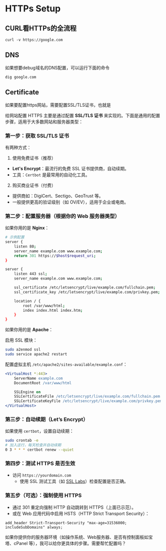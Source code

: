 # HTTPs Setup

## CURL看HTTPs的全流程

```
curl -v https://google.com
```

## DNS

如果想要debug域名的DNS配置，可以运行下面的命令

```
dig google.com
```

## Certificate

如果要配置https网站，需要配置SSL/TLS证书，也就是

给网站配置 HTTPS 主要是通过配置 **SSL/TLS 证书** 来实现的。下面是通用的配置步骤，适用于大多数网站和服务器类型：

### 第一步：获取 SSL/TLS 证书

有两种方式：

1. 使用免费证书（推荐）

- **Let's Encrypt**：最流行的免费 SSL 证书提供商，自动续期。
- 工具：`Certbot` 是最常用的自动化工具。

2. 购买商业证书（付费）

- 提供商如：DigiCert、Sectigo、GeoTrust 等。
- 一般提供更高的验证级别（如 OV/EV），适用于企业或电商。

### 第二步：配置服务器（根据你的 Web 服务器类型）

如果你用的是 **Nginx**：

```bash
# 示例配置
server {
    listen 80;
    server_name example.com www.example.com;
    return 301 https://$host$request_uri;
}

server {
    listen 443 ssl;
    server_name example.com www.example.com;

    ssl_certificate /etc/letsencrypt/live/example.com/fullchain.pem;
    ssl_certificate_key /etc/letsencrypt/live/example.com/privkey.pem;

    location / {
        root /var/www/html;
        index index.html index.htm;
    }
}
```

如果你用的是 **Apache**：

启用 SSL 模块：

```bash
sudo a2enmod ssl
sudo service apache2 restart
```

配置虚拟主机 `/etc/apache2/sites-available/example.conf`：

```apache
<VirtualHost *:443>
    ServerName example.com
    DocumentRoot /var/www/html

    SSLEngine on
    SSLCertificateFile /etc/letsencrypt/live/example.com/fullchain.pem
    SSLCertificateKeyFile /etc/letsencrypt/live/example.com/privkey.pem
</VirtualHost>
```

### 第三步：自动续期（Let’s Encrypt）

如果使用 `certbot`，设置自动续期：

```bash
sudo crontab -e
# 加入这行，每天检查并自动续期
0 3 * * * certbot renew --quiet
```

###  第四步：测试 HTTPS 是否生效

- 访问 `https://yourdomain.com`
  - 使用 SSL 测试工具（如 [SSL Labs](https://www.ssllabs.com/ssltest/)）检查配置是否正确。

### 第五步（可选）：强制使用 HTTPS

- 通过 301 重定向强制 HTTP 自动跳转到 HTTPS（上面已示范）。
- 或在 Web 应用代码中启用 HSTS（HTTP Strict Transport Security）：

```nginx
add_header Strict-Transport-Security "max-age=31536000; includeSubDomains" always;
```

如果你提供你的服务器环境（如操作系统、Web服务器、是否有控制面板如宝塔、cPanel 等），我可以给你更具体的步骤。需要帮忙配置吗？